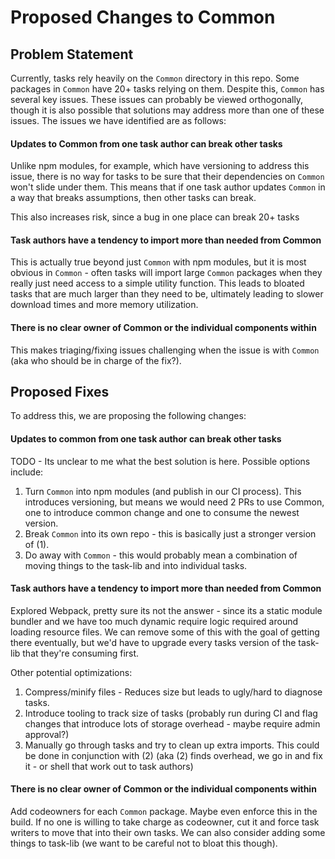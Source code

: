 # Proposed Changes to Common

## Problem Statement

Currently, tasks rely heavily on the `Common` directory in this repo. Some packages in `Common` have 20+ tasks relying on them.
Despite this, `Common` has several key issues. These issues can probably be viewed orthogonally, though it is also possible
that solutions may address more than one of these issues. The issues we have identified are as follows:

#### Updates to Common from one task author can break other tasks

Unlike npm modules, for example, which have versioning to address this issue, there is no way for tasks to be sure that
their dependencies on `Common` won't slide under them. This means that if one task author updates `Common` in a way that breaks
assumptions, then other tasks can break.

This also increases risk, since a bug in one place can break 20+ tasks

#### Task authors have a tendency to import more than needed from Common

This is actually true beyond just `Common` with npm modules, but it is most obvious in `Common` - often tasks will import large `Common`
packages when they really just need access to a simple utility function. This leads to bloated tasks that are much larger than they
need to be, ultimately leading to slower download times and more memory utilization.

#### There is no clear owner of Common or the individual components within

This makes triaging/fixing issues challenging when the issue is with `Common` (aka who should be in charge of the fix?).

## Proposed Fixes

To address this, we are proposing the following changes:

#### Updates to common from one task author can break other tasks

TODO - Its unclear to me what the best solution is here. Possible options include:

1. Turn `Common` into npm modules (and publish in our CI process). This introduces versioning,
but means we would need 2 PRs to use Common, one to introduce common change and one to consume the newest version.
2. Break `Common` into its own repo - this is basically just a stronger version of (1).
3. Do away with `Common` - this would probably mean a combination of moving things to the task-lib and into individual tasks.

#### Task authors have a tendency to import more than needed from Common

Explored Webpack, pretty sure its not the answer - since its a static module bundler and we have too much dynamic require logic required around loading resource files. We can remove some of this with the goal of getting there eventually, but we'd have to upgrade every tasks version of the task-lib that they're consuming first.

Other potential optimizations:

1. Compress/minify files - Reduces size but leads to ugly/hard to diagnose tasks.
2. Introduce tooling to track size of tasks (probably run during CI and flag changes that introduce lots of storage overhead - maybe require admin approval?)
3. Manually go through tasks and try to clean up extra imports. This could be done in conjunction with (2) (aka (2) finds overhead, we go in and fix it - or shell that work out to task authors)

#### There is no clear owner of Common or the individual components within

Add codeowners for each `Common` package. Maybe even enforce this in the build. If no one is willing to take charge as codeowner, cut it and force task writers to move that into their own tasks. We can also consider adding some things to task-lib (we want to be careful not to bloat this though).
